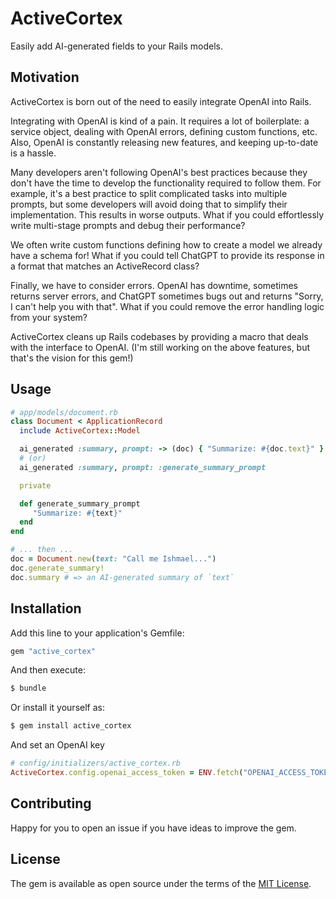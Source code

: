 # ActiveCortex

Easily add AI-generated fields to your Rails models.

## Motivation

ActiveCortex is born out of the need to easily integrate OpenAI into Rails.

Integrating with OpenAI is kind of a pain. It requires a lot of boilerplate: a
service object, dealing with OpenAI errors, defining custom functions, etc.
Also, OpenAI is constantly releasing new features, and keeping up-to-date is a
hassle.

Many developers aren't following OpenAI's best practices because they don't
have the time to develop the functionality required to follow them. For
example, it's a best practice to split complicated tasks into multiple prompts,
but some developers will avoid doing that to simplify their implementation.
This results in worse outputs. What if you could effortlessly write multi-stage
prompts and debug their performance?

We often write custom functions defining how to create a model we already have
a schema for! What if you could tell ChatGPT to provide its response in a
format that matches an ActiveRecord class?

Finally, we have to consider errors. OpenAI has downtime, sometimes returns
server errors, and ChatGPT sometimes bugs out and returns "Sorry, I can't help
you with that". What if you could remove the error handling logic from your
system?

ActiveCortex cleans up Rails codebases by providing a macro that deals with the
interface to OpenAI. (I'm still working on the above features, but that's the
vision for this gem!)

## Usage

```ruby
# app/models/document.rb
class Document < ApplicationRecord
  include ActiveCortex::Model

  ai_generated :summary, prompt: -> (doc) { "Summarize: #{doc.text}" }
  # (or)
  ai_generated :summary, prompt: :generate_summary_prompt

  private

  def generate_summary_prompt
     "Summarize: #{text}"
  end
end

# ... then ...
doc = Document.new(text: "Call me Ishmael...")
doc.generate_summary!
doc.summary # => an AI-generated summary of `text`
```

## Installation

Add this line to your application's Gemfile:

```ruby
gem "active_cortex"
```

And then execute:
```bash
$ bundle
```

Or install it yourself as:
```bash
$ gem install active_cortex
```

And set an OpenAI key

```ruby
# config/initializers/active_cortex.rb
ActiveCortex.config.openai_access_token = ENV.fetch("OPENAI_ACCESS_TOKEN")
```

## Contributing

Happy for you to open an issue if you have ideas to improve the gem.

## License

The gem is available as open source under the terms of the [MIT
License](https://opensource.org/licenses/MIT).
